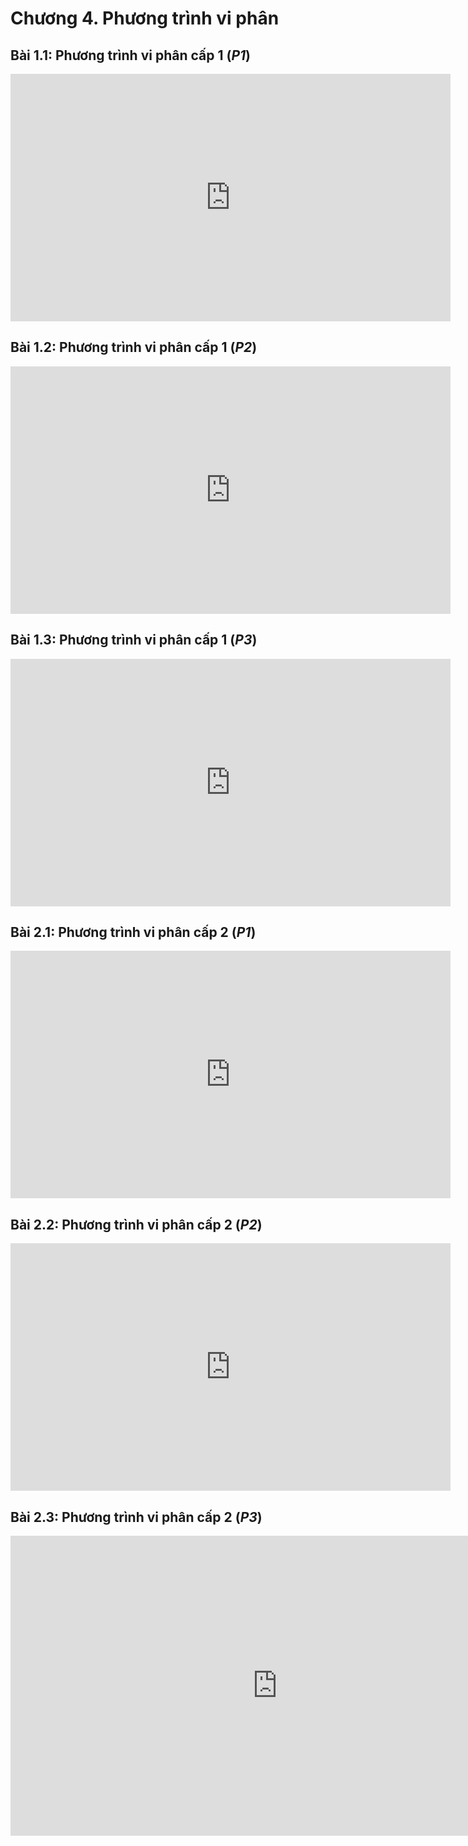 # Chương 4. Phương trình vi phân

## Bài 1.1: Phương trình vi phân cấp 1 (*P1*)

<div class="videoZen">
  <iframe width="704" height="396" src="https://www.youtube.com/embed/Jy7CVqFve-A?list=PL5g_dfwUnO86OCC5xn_grgnH-lqdYWGUu" title="YouTube video player" frameborder="0" allow="accelerometer; autoplay; clipboard-write; encrypted-media; gyroscope; picture-in-picture" allowfullscreen></iframe>
</div>

## Bài 1.2: Phương trình vi phân cấp 1 (*P2*)

<div class="videoZen">
  <iframe width="704" height="396" src="https://www.youtube.com/embed/Zs1OLU00-M4?list=PL5g_dfwUnO86OCC5xn_grgnH-lqdYWGUu" title="YouTube video player" frameborder="0" allow="accelerometer; autoplay; clipboard-write; encrypted-media; gyroscope; picture-in-picture" allowfullscreen></iframe>
</div>

## Bài 1.3: Phương trình vi phân cấp 1 (*P3*)

<div class="videoZen">
  <iframe width="704" height="396" src="https://www.youtube.com/embed/luYje4zQ4Uc?list=PL5g_dfwUnO86OCC5xn_grgnH-lqdYWGUu" title="YouTube video player" frameborder="0" allow="accelerometer; autoplay; clipboard-write; encrypted-media; gyroscope; picture-in-picture" allowfullscreen></iframe>
</div>

## Bài 2.1: Phương trình vi phân cấp 2 (*P1*) 

<div class="videoZen">
  <iframe width="704" height="396" src="https://www.youtube.com/embed/ACax7fnzuyA?list=PL5g_dfwUnO86OCC5xn_grgnH-lqdYWGUu" title="YouTube video player" frameborder="0" allow="accelerometer; autoplay; clipboard-write; encrypted-media; gyroscope; picture-in-picture" allowfullscreen></iframe>
</div>

## Bài 2.2: Phương trình vi phân cấp 2 (*P2*)  

<div class="videoZen">
  <iframe width="704" height="396" src="https://www.youtube.com/embed/PDPaj_0L2s0?list=PL5g_dfwUnO86OCC5xn_grgnH-lqdYWGUu" title="YouTube video player" frameborder="0" allow="accelerometer; autoplay; clipboard-write; encrypted-media; gyroscope; picture-in-picture" allowfullscreen></iframe>
</div>

## Bài 2.3: Phương trình vi phân cấp 2 (*P3*) 

<div class="videoZen">
  <iframe width="853" height="480" src="https://www.youtube.com/embed/ViPnHkz8XP8?list=PL5g_dfwUnO86OCC5xn_grgnH-lqdYWGUu" title="YouTube video player" frameborder="0" allow="accelerometer; autoplay; clipboard-write; encrypted-media; gyroscope; picture-in-picture" allowfullscreen></iframe>
</div>
